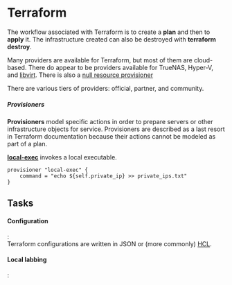 # Terraform

The workflow associated with Terraform is to create a **plan** and then to **apply** it.
The infrastructure created can also be destroyed with **terraform destroy**.


Many providers are available for Terraform, but most of them are cloud-based.
There do appear to be providers available for TrueNAS, Hyper-V, and [libvirt](https://dev.to/ruanbekker/terraform-with-kvm-2d9e).
There is also a [null resource provisioner](https://developer.hashicorp.com/terraform/language/resources/provisioners/null_resource)

There are various tiers of providers: official, partner, and community.  

##### Provisioners

**Provisioners** model specific actions in order to prepare servers or other infrastructure objects for service.
Provisioners are described as a last resort in Terraform documentation because their actions cannot be modeled as part of a plan.

[**local-exec**](https://developer.hashicorp.com/terraform/language/resources/provisioners/local-exec) invokes a local executable.

```hcl
provisioner "local-exec" {
    command = "echo ${self.private_ip} >> private_ips.txt"
}
```

## Tasks

#### Configuration
:   
    Terraform configurations are written in JSON or (more commonly) [HCL](https://developer.hashicorp.com/terraform/language/syntax/configuration).

#### Local labbing
:   
    